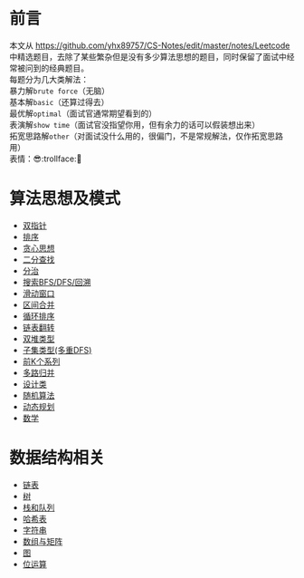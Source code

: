 # 前言

本文从 https://github.com/yhx89757/CS-Notes/edit/master/notes/Leetcode 中精选题目，去除了某些繁杂但是没有多少算法思想的题目，同时保留了面试中经常被问到的经典题目。\
每题分为几大类解法：\
暴力解`brute force`（无脑）\
基本解`basic`（还算过得去）\
最优解`optimal`（面试官通常期望看到的）\
表演解`show time`（面试官没指望你用，但有余力的话可以假装想出来）\
拓宽思路解`other`（对面试没什么用的，很偏门，不是常规解法，仅作拓宽思路用）\
表情：:sunglasses::trollface::triumph:

# 算法思想及模式

- [双指针](https://github.com/yhx89757/CS-Notes/edit/master/notes/Leetcode%20题解%20-%20双指针.md)
- [排序](https://github.com/yhx89757/CS-Notes/edit/master/notes/Leetcode%20题解%20-%20排序.md)
- [贪心思想](https://github.com/yhx89757/CS-Notes/edit/master/notes/Leetcode%20题解%20-%20贪心思想.md)
- [二分查找](https://github.com/yhx89757/CS-Notes/edit/master/notes/Leetcode%20题解%20-%20二分查找.md)
- [分治](https://github.com/yhx89757/CS-Notes/edit/master/notes/Leetcode%20题解%20-%20分治.md)
- [搜索BFS/DFS/回溯](https://github.com/yhx89757/CS-Notes/edit/master/notes/Leetcode%20题解%20-%20搜索.md)
- [滑动窗口](https://github.com/yhx89757/CS-Notes/edit/master/notes/Leetcode%20题解%20-%20滑动窗口.md)
- [区间合并](https://github.com/yhx89757/CS-Notes/edit/master/notes/Leetcode%20题解%20-%20区间合并.md)
- [循环排序](https://github.com/yhx89757/CS-Notes/edit/master/notes/Leetcode%20题解%20-%20循环排序.md)
- [链表翻转](https://github.com/yhx89757/CS-Notes/edit/master/notes/Leetcode%20题解%20-%20链表翻转.md)
- [双堆类型](https://github.com/yhx89757/CS-Notes/edit/master/notes/Leetcode%20题解%20-%20双堆类型.md)
- [子集类型(多重DFS)](https://github.com/yhx89757/CS-Notes/edit/master/notes/Leetcode%20题解%20-%20子集类型(多重DFS).md)
- [前K个系列](https://github.com/yhx89757/CS-Notes/edit/master/notes/Leetcode%20题解%20-%20前K个系列.md)
- [多路归并](https://github.com/yhx89757/CS-Notes/edit/master/notes/Leetcode%20题解%20-%20多路归并.md)
- [设计类](https://github.com/yhx89757/CS-Notes/edit/master/notes/Leetcode%20题解%20-%20设计类.md)
- [随机算法](https://github.com/yhx89757/CS-Notes/edit/master/notes/Leetcode%20题解%20-%20随机算法.md)
- [动态规划](https://github.com/yhx89757/CS-Notes/edit/master/notes/Leetcode%20题解%20-%20动态规划.md)
- [数学](https://github.com/yhx89757/CS-Notes/edit/master/notes/Leetcode%20题解%20-%20数学.md)

# 数据结构相关

- [链表](https://github.com/yhx89757/CS-Notes/edit/master/notes/Leetcode%20题解%20-%20链表.md)
- [树](https://github.com/yhx89757/CS-Notes/edit/master/notes/Leetcode%20题解%20-%20树.md)
- [栈和队列](https://github.com/yhx89757/CS-Notes/edit/master/notes/Leetcode%20题解%20-%20栈和队列.md)
- [哈希表](https://github.com/yhx89757/CS-Notes/edit/master/notes/Leetcode%20题解%20-%20哈希表.md)
- [字符串](https://github.com/yhx89757/CS-Notes/edit/master/notes/Leetcode%20题解%20-%20字符串.md)
- [数组与矩阵](https://github.com/yhx89757/CS-Notes/edit/master/notes/Leetcode%20题解%20-%20数组与矩阵.md)
- [图](https://github.com/yhx89757/CS-Notes/edit/master/notes/Leetcode%20题解%20-%20图.md)
- [位运算](https://github.com/yhx89757/CS-Notes/edit/master/notes/Leetcode%20题解%20-%20位运算.md)
